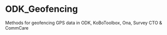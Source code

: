# ODK_Geofencing
Methods for geofencing GPS data in ODK, KoBoToolbox, Ona, Survey CTO &amp; CommCare
